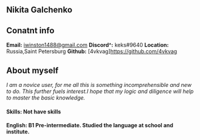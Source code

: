 ## Nikita Galchenko
## Conatnt info
**Email:** iwinston1488@gmail.com
**Discord^:** keks#9640
**Location:** Russia,Saint Petersburg
**Github:** [4vkvag]https://github.com/4vkvag
## About myself 
*I am a novice user, for me all this is something incomprehensible and new to do. This further fuels interest.I hope that my logic and diligence will help to master the basic knowledge.*
#### **Skills:** Not have skills
#### **English:** B1 Pre-intermediate. Studied the language at school and institute.



